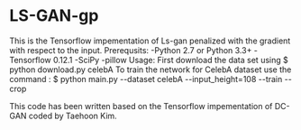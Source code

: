 # LS-GAN-gp
This is the Tensorflow impementation of Ls-gan penalized with the gradient with respect to the input. 
Prerequsits:
-Python 2.7 or Python 3.3+
-Tensorflow 0.12.1
-SciPy
-pillow
Usage:
First download the data set using 
$ python download.py celebA
To train the network for CelebA dataset use the command :
$ python main.py --dataset celebA --input_height=108 --train --crop

This code has been written based on the Tensorflow impementation of DC-GAN coded by Taehoon Kim. 
